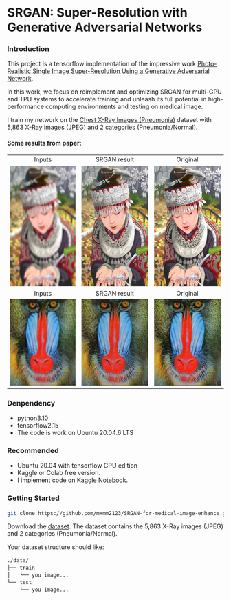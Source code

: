 # SRGAN: Super-Resolution with Generative Adversarial Networks

### Introduction
This project is a tensorflow implementation of the impressive work  [Photo-Realistic Single Image Super-Resolution Using a Generative Adversarial Network](https://arxiv.org/pdf/1609.04802.pdf).

In this work, we focus on reimplement and optimizing SRGAN for multi-GPU and TPU systems to accelerate training and unleash its full potential in high-performance computing environments and testing on medical image.

I train my network on the [Chest X-Ray Images (Pneumonia)](https://www.kaggle.com/datasets/paultimothymooney/chest-xray-pneumonia) dataset with 5,863 X-Ray images (JPEG) and 2 categories (Pneumonia/Normal).

#### Some results from paper:

<table >
    <tr >
    	<td><center>Inputs</center></td>
        <td><center>SRGAN result</center></td>
        <td><center>Original</center></td>
    </tr>
    <tr>
    	<td>
    		<center><img src="./img/comic_LR.png" height="280"></center>
    	</td>
        <td>
        	<center><img src="./img/comic_SRGAN-VGG54.png" height="280"></center>
        </td>
        <td>
        	<center><img src="./img/comic_HR.png" height="280"></center>
        </td>
    </tr>
    <tr>
    	<td><center>Inputs</center></td>
        <td><center>SRGAN result</center></td>
        <td><center>Original</center></td>
    </tr>
    <tr>
    	<td>
    		<center><img src="./img/baboon_LR.png" height="200"></center>
    	</td>
        <td>
        	<center><img src="./img/baboon_SRGAN-VGG54.png" height="200"></center>
       </td>
       <td>
        	<center><img src="./img/baboon_HR.png" height="200"></center>
        </td>
    </tr>
</table>

### Denpendency
* python3.10
* tensorflow2.15
* The code is work on Ubuntu 20.04.6 LTS

### Recommended

* Ubuntu 20.04 with tensorflow GPU edition
* Kaggle or Colab free version.
* I implement code on [Kaggle Notebook](https://www.kaggle.com/code/pnmanh2123/srgan).

### Getting Started

```bash
git clone https://github.com/mxmm2123/SRGAN-for-medical-image-enhance.git
```
Download the [dataset](https://www.kaggle.com/datasets/paultimothymooney/chest-xray-pneumonia). The dataset contains the 5,863 X-Ray images (JPEG) and 2 categories (Pneumonia/Normal).

Your dataset structure should like:

```bash
./data/
├── train
│   └── you image...
└── test
    └── you image...
```

